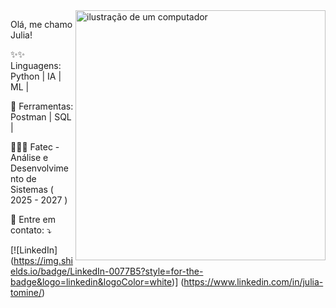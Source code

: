 <img src="https://raw.githubusercontent.com/MicaelliMedeiros/micaellimedeiros/master/image/computer-illustration.png" alt="ilustração de um computador" min-width="400px" max-width="400px" width="400px" align="right">

<p align="left"> 
  Olá, me chamo Julia!
</p>

<p align="left">
 ✨✨ Linguagens: Python | IA | ML | 
</p>

<p align="left">
  💼 Ferramentas: Postman | SQL |
</p>

<p align="left">
  👩🏻‍💻 Fatec - Análise e Desenvolvimento de Sistemas ( 2025 - 2027 )
</p>

<p align="left">
  💌 Entre em contato: ⤵️
</p>

[![LinkedIn] (https://img.shields.io/badge/LinkedIn-0077B5?style=for-the-badge&logo=linkedin&logoColor=white)] (https://www.linkedin.com/in/julia-tomine/)
